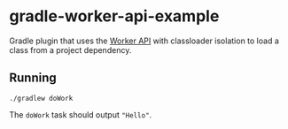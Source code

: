 # gradle-worker-api-example
Gradle plugin that uses the [Worker API](https://docs.gradle.org/current/userguide/custom_tasks.html#worker_api) with classloader isolation to load a class from a project dependency.

## Running
```shell
./gradlew doWork
```
The `doWork` task should output `"Hello"`.
